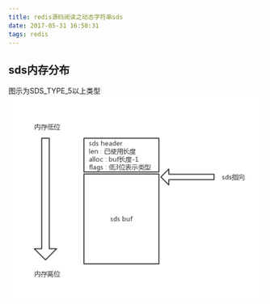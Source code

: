 ```yaml
---
title: redis源码阅读之动态字符串sds
date: 2017-05-31 16:50:31
tags: redis
---
```

## sds内存分布
图示为SDS_TYPE_5以上类型
![](/images/redis_sds_mem.png)
